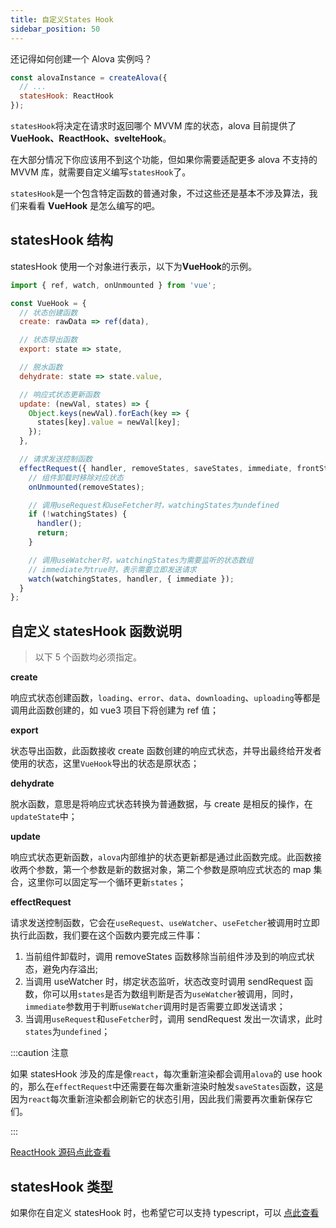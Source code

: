 ```yaml
---
title: 自定义States Hook
sidebar_position: 50
---
```


还记得如何创建一个 Alova 实例吗？

```javascript
const alovaInstance = createAlova({
  // ...
  statesHook: ReactHook
});
```

`statesHook`将决定在请求时返回哪个 MVVM 库的状态，alova 目前提供了**VueHook、ReactHook、svelteHook**。

在大部分情况下你应该用不到这个功能，但如果你需要适配更多 alova 不支持的 MVVM 库，就需要自定义编写`statesHook`了。

`statesHook`是一个包含特定函数的普通对象，不过这些还是基本不涉及算法，我们来看看 **VueHook** 是怎么编写的吧。

## statesHook 结构

statesHook 使用一个对象进行表示，以下为**VueHook**的示例。

```javascript
import { ref, watch, onUnmounted } from 'vue';

const VueHook = {
  // 状态创建函数
  create: rawData => ref(data),

  // 状态导出函数
  export: state => state,

  // 脱水函数
  dehydrate: state => state.value,

  // 响应式状态更新函数
  update: (newVal, states) => {
    Object.keys(newVal).forEach(key => {
      states[key].value = newVal[key];
    });
  },

  // 请求发送控制函数
  effectRequest({ handler, removeStates, saveStates, immediate, frontStates, watchingStates }) {
    // 组件卸载时移除对应状态
    onUnmounted(removeStates);

    // 调用useRequest和useFetcher时，watchingStates为undefined
    if (!watchingStates) {
      handler();
      return;
    }

    // 调用useWatcher时，watchingStates为需要监听的状态数组
    // immediate为true时，表示需要立即发送请求
    watch(watchingStates, handler, { immediate });
  }
};
```

## 自定义 statesHook 函数说明

> 以下 5 个函数均必须指定。

**create**

响应式状态创建函数，`loading`、`error`、`data`、`downloading`、`uploading`等都是调用此函数创建的，如 vue3 项目下将创建为 ref 值；

**export**

状态导出函数，此函数接收 create 函数创建的响应式状态，并导出最终给开发者使用的状态，这里`VueHook`导出的状态是原状态；

**dehydrate**

脱水函数，意思是将响应式状态转换为普通数据，与 create 是相反的操作，在`updateState`中；

**update**

响应式状态更新函数，`alova`内部维护的状态更新都是通过此函数完成。此函数接收两个参数，第一个参数是新的数据对象，第二个参数是原响应式状态的 map 集合，这里你可以固定写一个循环更新`states`；

**effectRequest**

请求发送控制函数，它会在`useRequest`、`useWatcher`、`useFetcher`被调用时立即执行此函数，我们要在这个函数内要完成三件事：

1. 当前组件卸载时，调用 removeStates 函数移除当前组件涉及到的响应式状态，避免内存溢出;
2. 当调用 useWatcher 时，绑定状态监听，状态改变时调用 sendRequest 函数，你可以用`states`是否为数组判断是否为`useWatcher`被调用，同时，`immediate`参数用于判断`useWatcher`调用时是否需要立即发送请求；
3. 当调用`useRequest`和`useFetcher`时，调用 sendRequest 发出一次请求，此时`states`为`undefined`；

:::caution 注意

如果 statesHook 涉及的库是像`react`，每次重新渲染都会调用`alova`的 use hook 的，那么在`effectRequest`中还需要在每次重新渲染时触发`saveStates`函数，这是因为`react`每次重新渲染都会刷新它的状态引用，因此我们需要再次重新保存它们。

:::

[ReactHook 源码点此查看](https://github.com/alovajs/alova/blob/main/src/predefine/ReactHook.ts)

## statesHook 类型

如果你在自定义 statesHook 时，也希望它可以支持 typescript，可以 [点此查看](/advanced/typescript)
